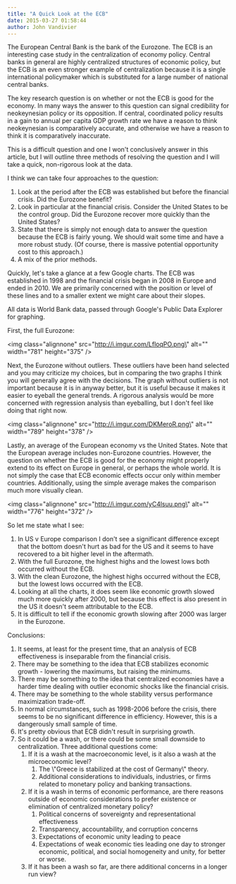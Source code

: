 ```yaml
---
title: "A Quick Look at the ECB"
date: 2015-03-27 01:58:44
author: John Vandivier
---
```




The European Central Bank is the bank of the Eurozone. The ECB is an interesting case study in the centralization of economy policy. Central banks in general are highly centralized structures of economic policy, but the ECB is an even stronger example of centralization because it is a single international policymaker which is substituted for a large number of national central banks.

The key research question is on whether or not the ECB is good for the economy. In many ways the answer to this question can signal credibility for neokeynesian policy or its opposition. If central, coordinated policy results in a gain to annual per capita GDP growth rate we have a reason to think neokeynesian is comparatively accurate, and otherwise we have a reason to think it is comparatively inaccurate.

This is a difficult question and one I won't conclusively answer in this article, but I will outline three methods of resolving the question and I will take a quick, non-rigorous look at the data.

I think we can take four approaches to the question:
<ol>
	<li>Look at the period after the ECB was established but before the financial crisis. Did the Eurozone benefit?</li>
	<li>Look in particular at the financial crisis. Consider the United States to be the control group. Did the Eurozone recover more quickly than the United States?</li>
	<li>State that there is simply not enough data to answer the question because the ECB is fairly young. We should wait some time and have a more robust study. (Of course, there is massive potential opportunity cost to this approach.)</li>
	<li>A mix of the prior methods.</li>
</ol>
Quickly, let's take a glance at a few Google charts. The ECB was established in 1998 and the financial crisis began in 2008 in Europe and ended in 2010. We are primarily concerned with the position or level of these lines and to a smaller extent we might care about their slopes.

All data is World Bank data, passed through Google's Public Data Explorer for graphing.

First, the full Eurozone:

<img class=\"alignnone\" src=\"http://i.imgur.com/LfloqPO.png\" alt=\"\" width=\"781\" height=\"375\" />

Next, the Eurozone without outliers. These outliers have been hand selected and you may criticize my choices, but in comparing the two graphs I think you will generally agree with the decisions. The graph without outliers is not important because it is in anyway better, but it is useful because it makes it easier to eyeball the general trends. A rigorous analysis would be more concerned with regression analysis than eyeballing, but I don't feel like doing that right now.

<img class=\"alignnone\" src=\"http://i.imgur.com/DKMeroR.png\" alt=\"\" width=\"789\" height=\"378\" />

Lastly, an average of the European economy vs the United States. Note that the European average includes non-Eurozone countries. However, the question on whether the ECB is good for the economy might properly extend to its effect on Europe in general, or perhaps the whole world. It is not simply the case that ECB economic effects occur only within member countries. Additionally, using the simple average makes the comparison much more visually clean.

<img class=\"alignnone\" src=\"http://i.imgur.com/yC4lsuu.png\" alt=\"\" width=\"776\" height=\"372\" />

So let me state what I see:
<ol>
	<li>In US v Europe comparison I don't see a significant difference except that the bottom doesn't hurt as bad for the US and it seems to have recovered to a bit higher level in the aftermath.</li>
	<li>With the full Eurozone, the highest highs and the lowest lows both occurred without the ECB.</li>
	<li>With the clean Eurozone, the highest highs occurred without the ECB, but the lowest lows occurred with the ECB.</li>
	<li>Looking at all the charts, it does seem like economic growth slowed much more quickly after 2000, but because this effect is also present in the US it doesn't seem attributable to the ECB.</li>
	<li>It is difficult to tell if the economic growth slowing after 2000 was larger in the Eurozone.</li>
</ol>
Conclusions:
<ol>
	<li>It seems, at least for the present time, that an analysis of ECB effectiveness is inseparable from the financial crisis.</li>
	<li>There may be something to the idea that ECB stabilizes economic growth - lowering the maximums, but raising the minimums.</li>
	<li>There may be something to the idea that centralized economies have a harder time dealing with outlier economic shocks like the financial crisis.</li>
	<li>There may be something to the whole stability versus performance maximization trade-off.</li>
	<li>In normal circumstances, such as 1998-2006 before the crisis, there seems to be no significant difference in efficiency. However, this is a dangerously small sample of time.</li>
	<li>It's pretty obvious that ECB didn't result in surprising growth.</li>
	<li>So it could be a wash, or there could be some small downside to centralization. Three additional questions come:
<ol>
	<li>If it is a wash at the macroeconomic level, is it also a wash at the microeconomic level?
<ol>
	<li>The \"Greece is stabilized at the cost of Germany\" theory.</li>
	<li>Additional considerations to individuals, industries, or firms related to monetary policy and banking transactions.</li>
</ol>
</li>
	<li>If it is a wash in terms of economic performance, are there reasons outside of economic considerations to prefer existence or elimination of centralized monetary policy?
<ol>
	<li>Political concerns of sovereignty and representational effectiveness</li>
	<li>Transparency, accountability, and corruption concerns</li>
	<li>Expectations of economic unity leading to peace</li>
	<li>Expectations of weak economic ties leading one day to stronger economic, political, and social homogeneity and unity, for better or worse.</li>
</ol>
</li>
	<li>If it has been a wash so far, are there additional concerns in a longer run view?</li>
</ol>
</li>
</ol>
